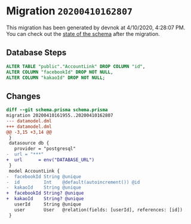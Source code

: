 # Migration `20200410162807`

This migration has been generated by devnok at 4/10/2020, 4:28:07 PM.
You can check out the [state of the schema](./schema.prisma) after the migration.

## Database Steps

```sql
ALTER TABLE "public"."AccountLink" DROP COLUMN "id",
ALTER COLUMN "facebookId" DROP NOT NULL,
ALTER COLUMN "kakaoId" DROP NOT NULL;
```

## Changes

```diff
diff --git schema.prisma schema.prisma
migration 20200410161955..20200410162807
--- datamodel.dml
+++ datamodel.dml
@@ -3,15 +3,14 @@
 }
 datasource db {
   provider = "postgresql"
-  url = "***"
+  url      = env("DATABASE_URL")
 }
 model AccountLink {
-  facebookId String @unique
-  id         Int    @default(autoincrement()) @id
-  kakaoId    String @unique
+  facebookId String? @unique
+  kakaoId    String? @unique
   userId     String @unique
   user       User   @relation(fields: [userId], references: [id])
 }
```


